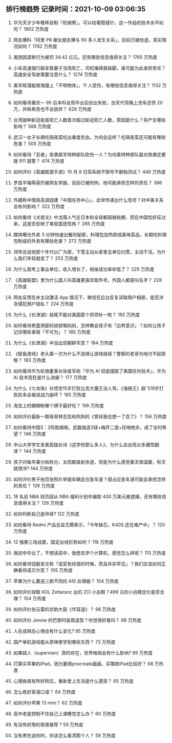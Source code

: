 
## 排行榜趋势 记录时间：2021-10-09 03:06:35
  
  1. 华为天才少年稚晖自制「机械臂」，可以给葡萄缝针，这一作品的技术水平如何？ 1902 万热度
    
  2. 网友爆料「阿里 P8 被女朋友爆与 60 多人发生关系」，目前已被劝退，真实情况如何？ 1782 万热度
    
  3. 美团因垄断行为被罚 34.42 亿元，还有哪些信息值得关注？ 1765 万热度
    
  4. 小车高速强行超车致妻子当场死亡，司机悔得直跺脚，谁可能为此承担责任？高速安全驾驶需要注意什么？ 1274 万热度
    
  5. 美军核潜艇南海撞上「不明物体」，11 人受伤，有哪些信息值得关注？ 1132 万热度
    
  6. 如何看待重庆一 95 后本科女孩毕业后创业失败，白天代驾晚上洗车还债 20 万，并称再苦也不会放弃？ 629 万热度
    
  7. 台湾接种新冠疫苗死亡人数首次超过新冠死亡人数，原因是什么？将产生哪些影响？ 588 万热度
    
  8. 武汉一女子长期吃隔夜菜吃出重度贫血，为何会这样？吃隔夜菜还可能有哪些危害？ 505 万热度
    
  9. 如何看待「忍者」夜袭美军特种部队砍伤一人？为何美特种部队面对夜袭还要拨 911 报警？ 474 万热度
    
  10. 如何评价《英雄联盟手游》10 月 8 日双系统不限号不删档测试？ 449 万热度
    
  11. 罗昌平侮辱英烈被网友举报，目前已被刑拘，他可能承担怎样的责任？ 366 万热度
    
  12. 外媒称中情局高调组建「中国任务中心」，此举传递出什么信号？对中美关系会有何影响？ 322 万热度
    
  13. 如何看待《犬夜叉》中戈薇人气在日本和全球都超越桔梗，而在中国恰好反过来，这是否反映了某些国民性格？ 285 万热度
    
  14. 媒体曝光外卖 3 分钟快速出餐的秘密，料理包加热即成美味菜品，长期吃料理包制成的外卖有哪些危害？ 272 万热度
    
  15. 领导总说他那个年代以厂为家，下雪主动从家里去单位扫雪，主动干活。为什么我们年轻就变了？ 253 万热度
    
  16. 为什么我考上事业单位，收入增长了，相亲成功率却低了？ 229 万热度
    
  17. 《英雄联盟》里为什么国人叫英雄更喜欢取外号，外国人都是叫名字？ 228 万热度
    
  18. 网友反馈在未主动激活 App 情况下，微信在后台反复读取用户相册，是否涉及侵犯用户隐私？ 224 万热度
    
  19. 为什么《长津湖》结尾不能对美国那个将领补一枪？ 192 万热度
    
  20. 如何看待男童用密码锁锁喉妈妈，怎样教会孩子有「边界意识」？如何让孩子记住哪些事情「不可为」？ 185 万热度
    
  21. 为什么《长津湖》中没出现朝鲜军民？ 184 万热度
    
  22. 《鱿鱼游戏》老头第一次为什么不选择让游戏继续？警察的老哥为啥付不起房租？ 183 万热度
    
  23. 如何看待华为轮值董事长徐直军称「华为 AI 彻底摆脱了美国任何技术」，华为 AI 技术现在是什么进展？ 177 万热度
    
  24. 为什么《七龙珠》孙悟空15岁打败比克大魔王没人骂，《海贼王》路飞19岁打败凯多会被说战力崩坏？ 165 万热度
    
  25. 淘宝上的螺蛳粉哪个牌子最好吃？ 156 万热度
    
  26. 如何评价最新一期哥哥林志炫和热狗的《曾经我也想一了百了》？ 156 万热度
    
  27. 如何看待中国3：2险胜越南，武磊独造3球+梅开二度+压哨绝杀，成了全村希望？ 146 万热度
    
  28. 中山大学学生发表孤独长诗《这学校那么多人》，为什么会出现众多魔性翻译？ 144 万热度
    
  29. 孩子问每年春分和秋分，太阳都直射赤道，但是为什么感觉春天很温暖，秋天就很冷? 144 万热度
    
  30. 如何评价男子拍百张照片举报车辆走应急车道？侵占应急车道可能会承担怎样的责任？ 126 万热度
    
  31. 18 名前 NBA 球员因从 NBA 福利计划中骗取 400 万美元被逮捕，还有哪些信息值得关注？ 126 万热度
    
  32. 如何判断自己是帅哥? 122 万热度
    
  33. 如何看待 Redmi 产品总监王腾表示，「今年缺芯，K40S 还在难产中」？ 120 万热度
    
  34. 12 强赛三场战罢，国足出线形势如何？ 118 万热度
    
  35. 我初中毕业了，不想读高中，我想去学个计算机，感觉怎么样呢？ 113 万热度
    
  36. 如何看待饶毅发文称「诺奖有给错的时候，而且并非罕见」？我们应该如何正确看待诺贝尔奖？ 105 万热度
    
  37. 苹果为什么要造三款不同的 A15 处理器？ 104 万热度
    
  38. 如何评价球鞋 KOL Zettaranc 出的 ZCI 小白鞋？499 元的小白鞋定价是否合理？ 104 万热度
    
  39. 如何评价张云雷的京韵大鼓《华容道》？ 98 万热度
    
  40. 如何评价 Jennie 的巴黎时装周造型？你觉得好看吗？ 98 万热度
    
  41. 人在成熟后心境会有什么变化? 95 万热度
    
  42. 国产单机游戏能从原神里学到哪些东西？ 73 万热度
    
  43. 如果超人（superman）真的存在，世界格局会有什么影响? 69 万热度
    
  44. 打算买苹果的iPad，因为要用procreate画画，买哪款iPad比较好？ 68 万热度
    
  45. 心理疾病有所好转后，重新爱上生活是什么感受？ 65 万热度
    
  46. 怎么练好英语口语？ 64 万热度
    
  47. 如何评价苹果 13 mini？ 62 万热度
    
  48. 高中老是控制不住自己上课睡觉怎么办？ 60 万热度
    
  49. 有没有好用的唇膏推荐 ? 59 万热度
    
  50. 当有男生追你时，你该怎么看清那个人？ 59 万热度
    